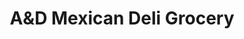 ---
title: "A&D Mexican Deli Grocery"
url: /woodside/aandd-mexican-deli-grocery/
shop: convenience
---
